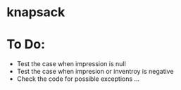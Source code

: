 # knapsack


# To Do:

- Test the case when impression is null
- Test the case when impresion or inventroy is negative
- Check the code for possible exceptions
...
